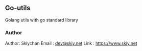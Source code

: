 ## Go-utils
Golang utils with go standard library

### Author
Author: Skiychan
Email : dev@skiy.net
Link  : https://www.skiy.net
